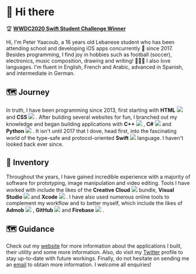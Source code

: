 # 👋 Hi there

🏆 <b><ins>WWDC2020 Swift Student Challenge Winner</ins></b>

Hi, I'm Peter Yaacoub, a 16 years old Lebanese student who has been attending school and developing iOS apps concurrently 🔀 since 2017. Besides programming, I find joy in hobbies such as football (soccer), electronics, music composition, drawing and writing! 👨🏻‍🎨 I also love languages. I'm fluent in English, French and Arabic, advanced in Spanish, and intermediate in German.

## 🗺 Journey

In truth, I have been programming since 2013, first starting with **HTML** ![](https://placehold.it/15/e44d26/000000?text=+) and **CSS** ![](https://placehold.it/15/264de4/000000?text=+) . After building several websites for fun, I branched out my knowledge and began building applications with **C++** ![](https://placehold.it/15/004482/000000?text=+) , **C#** ![](https://placehold.it/15/32007f/000000?text=+) and **Python** ![](https://placehold.it/15/366d9a/000000?text=+) . It isn't until 2017 that I dove, head first, into the fascinating world of the type-safe and protocol-oriented **Swift** ![](https://placehold.it/15/fd2722/000000?text=+) language. I haven't looked back ever since.

## 🎒 Inventory

Throughout the years, I have gained incredible experience with a majority of software for prototyping, image manipulation and video editing. Tools I have worked with include the likes of the **Creative Cloud** ![](https://placehold.it/15/da1f26/000000?text=+) bundle, **Visual Studio** ![](https://placehold.it/15/55208a/000000?text=+) and **Xcode** ![](https://placehold.it/15/0a81fe/000000?text=+) . I have also used numerous online tools to complement my workflow and to better myself, which include the likes of **Admob** ![](https://placehold.it/15/ea4335/000000?text=+) , **GitHub** ![](https://placehold.it/15/010101/000000?text=+) and **Firebase** ![](https://placehold.it/15/039be5/000000?text=+) .

## 🗺 Guidance

Check out my [website](https://yaacoub.github.io/about/) for more information about the applications I built, their utility and some more information. Also, do visit my [Twitter](https://twitter.com/yaapete) profile to stay up-to-date with future workings. Finally, do not hesitate on sending me an [email](mailto:yaapete.dev@gmail.com) to obtain more information. I welcome all enquiries!
